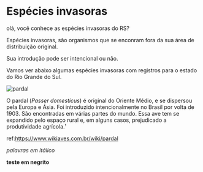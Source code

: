 
# Espécies invasoras
olá, você conhece as espécies invasoras do RS?

Espécies invasoras, são organismos que se enconram fora da sua área de distribuição original.

Sua introdução pode ser intencional ou não.

Vamos ver abaixo algumas espécies invasoras com registros para o estado do Rio Grande do Sul.


![pardal](https://user-images.githubusercontent.com/84736761/119880426-9f657b80-bf02-11eb-954c-f47502286f87.png)

 O pardal (*Passer domesticus*) é original do
Oriente Médio, e se dispersou pela Europa e
Ásia.
Foi introduzido intencionalmente no Brasil por
volta de 1903.
São encontradas em várias partes do mundo.
Essa ave tem se expandido pelo espaço rural e,
em alguns casos, prejudicado a produtividade
agrícola.¹

ref:https://www.wikiaves.com.br/wiki/pardal

*palavras em itálico*


**teste em negrito**
